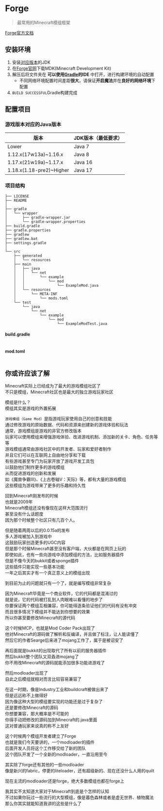 ---
---

# Forge

>最常用的Minecraft模组框架

[Forge官方文档](https://docs.minecraftforge.net)

## 安装环境

1. 安装[对应版本](https://minecraft.fandom.com/zh/wiki/Java版#软件需求)的JDK
2. 在[Forge官网](https://files.minecraftforge.net/net/minecraftforge/forge/)下载MDK(Minecraft Development Kit)
3. 解压后将文件夹在 **可以使用[Gradle](../../../编程语言/构建工具/Gradle)的IDE** 中打开，进行构建环境的自动配置
   + 不同网络环境配置时间差距**很大**，请保证**开启魔法**并在**良好的网络环境**下配置
4. `BUILD SUCCESSFUL`Gradle构建完成

## 配置项目

### 游戏版本对应的Java版本

|版本|JDK版本（最低要求）|
|-|-|
|Lower|Java 7|
|1.12.x(17w13a)~1.16.x|Java 8|
|1.17.x(21w19a)~1.17.x|Java 16|
|1.18.x(1.18-pre2)~Higher|Java 17|

### 项目结构

```text
├── LICENSE
├── README
│
├── gradle
│   └── wrapper
│       ├── gradle-wrapper.jar
│       └── gradle-wrapper.properties
├── build.gradle
├── gradle.properties
├── gradlew
├── gradlew.bat
├── settings.gradle
│ 
└── src
    ├── generated
    │   └── resources
    ├── main
    │   ├── java
    │   │   └── net
    │   │       └── example
    │   │           └── mod
    │   │               └── ExampleMod.java
    │   └── resources
    │       └── META-INF
    │           └── mods.toml
    └── test
        └── java
            └── net
                └── example
                    └── mod
                        └── ExampleModTest.java
```

#### build.gradle

```gradle

```

#### mod.toml

```toml

```

## 你或许应该了解

Minecraft实际上已经成为了最大的游戏模组社区了\
不只是模组，Minecraft社区也是最大的独立游戏玩家社区

模组是什么？\
模组其实是游戏的外置拓展

`游戏模组（Game Mod）`是指游戏玩家使用自己的创意和技能\
通过修改游戏的原始数据、代码和资源来创建新的游戏体验和玩法\
通常，游戏模组是游戏的非官方修改版本\
玩家可以使用模组来增强游戏体验、改进游戏机制、添加新的关卡、角色、任务等等\
游戏模组通常由游戏社区中的开发者、玩家和爱好者制作\
并且它们可以在互联网上自由地分享和下载\
有些游戏甚至专门为玩家开放了游戏开发工具包\
以鼓励他们制作更多的游戏模组\
从而促进游戏的创新和发展\
如《魔兽争霸III》、《上古卷轴V：天际》等，都有大量的游戏模组\
这些模组为游戏带来了更多的乐趣和持久性

回到Minecraft刚发布的时候\
也就是2009年\
Minecraft模组还没有像现在这样大范围流行\
甚至没有什么话题度\
因为那个时候整个社区只有几百个人。

但是随着两周以后的0.0.15a的发布\
多人游戏被加入到游戏中\
这鼓励玩家创造更多的UGC内容\
但是那个时候Minecraft甚至没有客户端，大伙都是在网页上玩的\
即使如此，也有一些向游戏中添加模组的方法，比如服务器插件\
但是不像今天的bukkit或者sponge插件\
这些插件只能实现一些基本功能\
一年之后其实才有一个真正意义上的模组出现

到目前为止的问题就只有一个了，就是编写模组非常复杂

因为Minecraft毕竟是一个商业软件，它的代码都是混淆过的\
就是说，它的代码被打乱到人肉眼难以看懂的地步了\
你要保证两个模组互相兼容，你可能得逐条验证他们的代码有没有冲突\
而且很多情况下模组并不能达到你想要的效果\
所以你甚至要修改Minecraft的源代码

这个时候MCP，也就是Mod Coder Pack出现了\
他对Minecraft的源码做了解析和反编译，并且做了标注，让人能读懂了\
然后它的作者Searge后来进了mojang工作了，属于是被诏安了

再后面就是bukkit的出现取代了所有以前的服务器插件\
然后bukkit整个团队又双叒进mojang了\
你不用改Minecraft的源码就能添加很多功能进游戏了

然后modloader出现了\
自此之后模组就相对而言比较容易兼容了

在这一时期，像是Industry工业和buildcraft被做出来了\
但是远远称不上做得好\
因为像这种大型的模组要实现的功能还是过于复杂了\
还是要修改Minecraft的源码\
你想要兼容，那大概率是不可能的\
你得手动把修改的源码加到Minecraft的.java里面\
这对普通玩家来说真的称不上友好

这个时候两个模组开发者建立了Forge\
也就是我们今天要讲的，一个modloader的插件\
后面开发人员将这个工作移交给了新的团队\
这个团队开发了一个全新的modloader，一直沿用至今

其实除了forge还有其他的一些modloader\
像是新兴的fabric，停更的liteloader，还有超级新的、现在还没什么人用的quilt

现在主流的modloader还是forge，绝大多数模组也都在forge上

我其实不太知道大家对于Minecraft到底是个怎样的认知\
不过如果你玩过一些流行的大型模组，像是暮色森林或者是虚无世界、植物魔法\
那么你其实就能知道我讲的这些是什么了
